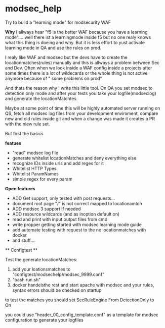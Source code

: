 # modsec_help
Try to build a "learning mode" for modsecurity WAF 

**Why**
I allways hear "f5 is the better WAF because you have a learning mode".... well there ist a learningmode inside f5 but no one realy knows what this thing is doeing and why.
But it is less effort to yust activate learning mode in QA and use the rules on prod.

I realy like WAF and modsec but the devs have to create the locationmatches(rules) manually and this is allways a problem between Sec and Dev.
Often when we look inside  a WAF config inside a projects after some times there is a lot of wildecards or the whole thing is not active anymore because of " some problems on prod"

And thats the reason why I write this little tool. On QA you set modsec to detection only mode and after your tests you take your logfile(modseclog) and generate the locationMatchtes.

Maybe at some point of time this will be highly automated server running on QS, fetch all modsec log files from your development enviroment, compare new and old rules inside git and when 
a change was made it creates a PR with the niew rule set.

But first the basics

**featues**
- "read" modsec log file
- generate whitelist locationMatches and deny everything else
- recognize IDs inside urls and add regex for it
- Whitelist HTTP Types
- Whitelist ParamNames
- simple regex for every param

**Open features**
- ADD Get support, only tested with post requests...
- document root page "/" is not correct mapped to locationamtch 
- ADD modsec 3 support if needed
- ADD resource wildcards (and as inoption default on)
- read and print with input output files from cmd
- write propper getting started with modsec learning mode guide
- add automate testing with request to the ne locationmatches with docker
- and stuff....

** Configtest **

Test the generate locationMatches:
1. add your loationsmatches to "configtest/modsechelp/modsec_9999.conf" 
2. "bash run.sh"
3. docker handelsthe rest and start apache with modsec and your rules, syntax errors should be checked on startup

to test the matches you should set SecRuleEngine From DetectionOnly to On 

you could use "header_00_config_template.conf" as a template for modsec configuration tp generate your logfiles 
